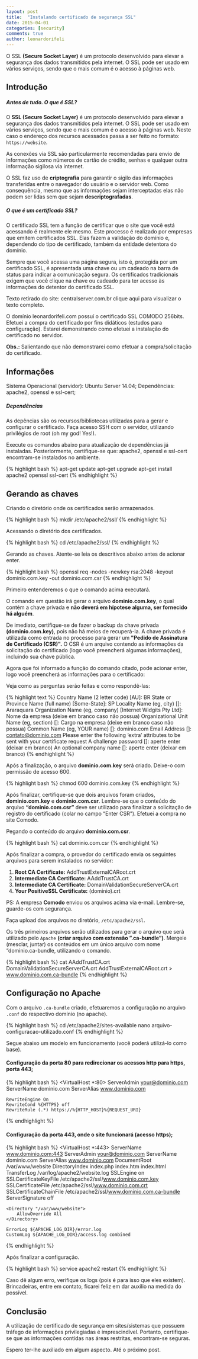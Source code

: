 ```yaml
---
layout: post
title:  "Instalando certificado de segurança SSL"
date: 2015-04-01
categories: [security]
comments: true
author: leonardorifeli
---
```


O SSL <b>(Secure Socket Layer)</b> é um protocolo desenvolvido para elevar a segurança dos dados transmitidos pela internet. O SSL pode ser usado em vários serviços, sendo que o mais comum é o acesso à páginas web.

## Introdução

##### Antes de tudo. O que é SSL?

O <b>SSL (Secure Socket Layer)</b> é um protocolo desenvolvido para elevar a segurança dos dados transmitidos pela internet. O SSL pode ser usado em vários serviços, sendo que o mais comum é o acesso à páginas web. Neste caso o endereço dos recursos acessados passa a ser feito no formato: <code>https://website</code>.

As conexões via SSL são particularmente recomendadas para envio de informações como números de cartão de crédito, senhas e qualquer outra informação sigilosa via internet.

O SSL faz uso de <b>criptografia</b> para garantir o sigilo das informações transferidas entre o navegador do usuário e o servidor web. Como consequência, mesmo que as informações sejam interceptadas elas não podem ser lidas sem que sejam <b>descriptografadas</b>.

##### O que é um certificado SSL?

O certificado SSL tem a função de certificar que o site que você está acessando é realmente ele mesmo. Este processo é realizado por empresas que emitem certificados SSL. Elas fazem a validação do domínio e, dependendo do tipo de certificado, também da entidade detentora do domínio.

Sempre que você acessa uma página segura, isto é, protegida por um certificado SSL, é apresentada uma chave ou um cadeado na barra de status para indicar a comunicação segura. Os certificados tradicionais exigem que você clique na chave ou cadeado para ter acesso às informações do detentor do certificado SSL.

Texto retirado do site: centralserver.com.br clique aqui para visualizar o texto completo.

O domínio leonardorifeli.com possuí o certificado SSL COMODO 256bits. Efetuei a compra do certificado por fins didáticos (estudos para configuração). Estarei demonstrando como efetuei a instalação do certificado no servidor.

<b>Obs.:</b> Salientando que não demonstrarei como efetuar a compra/solicitação do certificado.

## Informações

Sistema Operacional (servidor): Ubuntu Server 14.04;
Dependências: apache2, openssl e ssl-cert;

##### Dependências

As depências são os recursos/bibliotecas utilizadas para a gerar e configurar o certificado. Faça acesso SSH com o servidor, utilizando privilégios de root (oh my god! Yes!).

Execute os comandos abaixo para atualização de dependências já instaladas. Posteriormente, certifique-se que: apache2, openssl e ssl-cert encontram-se instalados no ambiente.

{% highlight bash %}
apt-get update
apt-get upgrade
apt-get install apache2 openssl ssl-cert
{% endhighlight %}

## Gerando as chaves

Criando o diretório onde os certificados serão armazenados.

{% highlight bash %}
mkdir /etc/apache2/ssl/
{% endhighlight %}

Acessando o diretório dos certificados.

{% highlight bash %}
cd /etc/apache2/ssl/
{% endhighlight %}

Gerando as chaves. Atente-se leia os descritivos abaixo antes de acionar enter.

{% highlight bash %}
openssl req -nodes -newkey rsa:2048 -keyout dominio.com.key -out dominio.com.csr
{% endhighlight %}

Primeiro entenderemos o que o comando acima executará.

O comando em questão irá gerar o arquivo <b>dominio.com.key</b>, o qual contém a chave privada e <b>não deverá em hípotese alguma, ser fornecido há alguém</b>.

De imediato, certifique-se de fazer o backup da chave privada <b>(dominio.com.key)</b>, pois não há meios de recuperá-la. A chave privada é utilizada como entrada no processo para gerar um <b>"Pedido de Assinatura de Certificado (CSR)".</b> O CSR é um arquivo contendo as informações da solicitação do certificado (logo você preencherá algumas informações), incluindo sua chave pública.

Agora que foi informado a função do comando citado, pode acionar enter, logo você preencherá as informações para o certificado:

Veja como as perguntas serão feitas e como respondê-las:

{% highlight text %}
Country Name (2 letter code) [AU]: BR
State or Province Name (full name) [Some-State]: SP
Locality Name (eg, city) []: Araraquara
Organization Name (eg, company) [Internet Widgits Pty Ltd]: Nome da empresa (deixe em branco caso não possua)
Organizational Unit Name (eg, section) []: Cargo na empresa (deixe em branco caso não possua)
Common Name (eg, YOUR name) []: dominio.com
Email Address []: contato@dominio.com
Please enter the following ‘extra’ attributes to be sent with your certificate request
A challenge password []: aperte enter (deixar em branco)
An optional company name []: aperte enter (deixar em branco)
{% endhighlight %}

Após a finalização, o arquivo <b>dominio.com.key</b> será criado.
Deixe-o com permissão de acesso 600.

{% highlight bash %}
chmod 600 dominio.com.key
{% endhighlight %}

Após finalizar, certifique-se que dois arquivos foram criados, <b>dominio.com.key</b> e <b>dominio.com.csr</b>. Lembre-se que o conteúdo do arquivo <b>“dominio.com.csr”</b> deve ser utilizado para finalizar a solicitação de registro do certificado (colar no campo “Enter CSR”). Efetuei a compra no site Comodo.

Pegando o conteúdo do arquivo <b>dominio.com.csr</b>.

{% highlight bash %}
cat dominio.com.csr
{% endhighlight %}

Após finalizar a compra, o provedor do certificado envia os seguintes arquivos para serem instalados no servidor:

1. <b>Root CA Certificate:</b> AddTrustExternalCARoot.crt
2. <b>Intermediate CA Certificate:</b> AAddTrustCA.crt
3. <b>Intermediate CA Certificate:</b> DomainValidationSecureServerCA.crt
4. <b>Your PositiveSSL Certificate:</b> (dominio).crt

PS: A empresa <b>Comodo</b> enviou os arquivos acima via e-mail. Lembre-se, guarde-os com segurança.

Faça upload dos arquivos no diretório, <code>/etc/apache2/ssl</code>.

Os três primeiros arquivos serão utilizados para gerar o arquivo que será utilizado pelo <code>Apache</code> <b>(criar arquivo com extensão ”.ca-bundle”)</b>. Mergeie (mesclar, juntar) os conteúdos em um único arquivo com nome “dominio.ca-bundle, utilizando o comando.

{% highlight bash %}
cat AAddTrustCA.crt DomainValidationSecureServerCA.crt AddTrustExternalCARoot.crt > www.dominio.com.ca-bundle
{% endhighlight %}

## Configuração no Apache

Com o arquivo <code>.ca-bundle</code> criado, efetuaremos a configuração no arquivo <code>.conf</code> do respectivo domínio (no apache).

{% highlight bash %}
cd /etc/apache2/sites-available
nano arquivo-configuracao-utilizado.conf
{% endhighlight %}

Segue abaixo um modelo em funcionamento (você poderá utilizá-lo como base).

#### Configuração da porta 80 para redirecionar os acessos http para https, porta 443;

{% highlight bash %}
<VirtualHost *:80>
    ServerAdmin your@dominio.com
    ServerName dominio.com
    ServerAlias www.dominio.com

    RewriteEngine On
    RewriteCond %{HTTPS} off
    RewriteRule (.*) https://%{HTTP_HOST}%{REQUEST_URI}
</VirtualHost>
{% endhighlight %}

#### Configuração da porta 443, onde o site funcionará (acesso https);

{% highlight bash %}
<VirtualHost *:443>
    ServerName www.dominio.com:443
    ServerAdmin your@dominio.com
    ServerName dominio.com
    ServerAlias www.dominio.com
    DocumentRoot /var/www/website
    DirectoryIndex index.php index.htm index.html
    TransferLog /var/log/apache2/website.log
    SSLEngine on
    SSLCertificateKeyFile /etc/apache2/ssl/www.dominio.com.key
    SSLCertificateFile /etc/apache2/ssl/www.dominio.com.crt
    SSLCertificateChainFile /etc/apache2/ssl/www.dominio.com.ca-bundle
    ServerSignature off

    <Directory "/var/www/website">
        AllowOverride All
    </Directory>

    ErrorLog ${APACHE_LOG_DIR}/error.log
    CustomLog ${APACHE_LOG_DIR}/access.log combined
</VirtualHost>
{% endhighlight %}

Após finalizar a configuração.

{% highlight bash %}
service apache2 restart
{% endhighlight %}

Caso dê algum erro, verifique os logs (pois é para isso que eles existem). Brincadeiras, entre em contato, ficarei feliz em dar auxilio na medida do possível.

## Conclusão

A utilização de certificado de segurança em sites/sistemas que possuem tráfego de informações privilegiadas é imprescindível. Portanto, certifique-se que as informações contídas nas áreas restritas, encontram-se seguras.

Espero ter-lhe auxiliado em algum aspecto. Até o próximo post.
